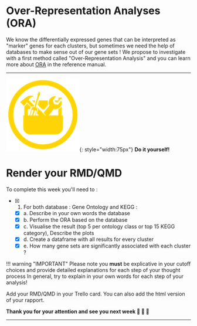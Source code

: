 # Over-Representation Analyses (ORA)

We know the differentially expressed genes that can be interpreted as "marker" genes for each
clusters, but sometimes we need the help of databases to make sense out of our gene sets ! 
We propose to investigate with a first method called "Over-Representation Analysis" and you
can learn more about [ORA](./over.md) in the reference manual. 

---

![](../R-IOC/images/toolbox-do-it-yourself.png){: style="width:75px"} **Do it yourself!**

# Render your RMD/QMD

To complete this week you'll need to :

- [x] 1. For both database : Gene Ontology and KEGG : 
  - [x] a. Describe in your own words the database
  - [x] b. Perform the ORA based on the database
  - [x] c. Visualise the result (top 5 per ontology class or top 15 KEGG category),
        Describe the plots
  - [x] d. Create a dataframe with all results for every cluster
  - [x] e. How many gene sets are significantly associated with each cluster ? 

!!! warning "IMPORTANT"
    Please note you **must** be explicative in your cutoff choices and
    provide detailed explanations for each step of your thought process 
    In general, try to explain in your own words for each step of your analysis!

Add your RMD/QMD in your Trello card. You can also add the html version of your rapport.


**Thank you for your attention and see you next week :clap: :clap: :clap:**

----
